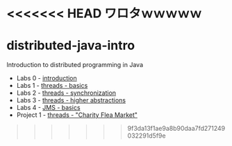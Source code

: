 <<<<<<< HEAD
ワロタｗｗｗｗｗ
=======
distributed-java-intro
======================

Introduction to distributed programming in Java

- Labs 0 - [introduction](0-introduction/README.md)
- Labs 1 - [threads - basics](1-threads-basics/README.md)
- Labs 2 - [threads - synchronization](2-threads-synchronization/README.md)
- Labs 3 - [threads - higher abstractions](3-threads-higher-abstractions/README.md)
- Labs 4 - [JMS - basics ](4-JMS-basics/README.md)
- Project 1 - [threads - "Charity Flea Market"](projects/1-threads/README.md)
>>>>>>> 9f3da13f1ae9a8b90daa7fd271249032291d5f9e
